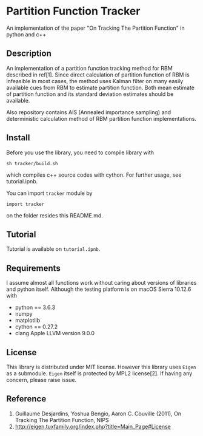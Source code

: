 Partition Function Tracker
====
An implementation of the paper "On Tracking The Partition Function" in python and c++

## Description
An implementation of a partition function tracking method for RBM described in ref[1]. Since direct calculation of partition function of RBM is infeasible in most cases, the method uses Kalman filter on many easily available cues from RBM to estimate partition function. Both mean estimate of partition function and its standard deviation estimates should be available. 

Also repository contains AIS (Annealed importance sampling) and deterministic calculation method of RBM partition function implementations.

## Install
Before you use the library, you need to compile library with

```
sh tracker/build.sh
```
which compiles c++ source codes with cython. For further usage, see tutorial.ipnb. 

You can import `tracker` module by

```
import tracker
```
on the folder resides this README.md.

## Tutorial
Tutorial is available on `tutorial.ipnb`.

## Requirements
I assume almost all functions work without caring about versions of libraries and python itself. Although the testing platform is on macOS Sierra 10.12.6 with

* python == 3.6.3
* numpy
* matplotlib
* cython == 0.27.2
* clang Apple LLVM version 9.0.0

## License
This library is distributed under MIT license. However this library uses `Eigen` as a submodule. `Eigen` itself is protected by MPL2 license[2]. If having any concern, please raise issue.


## Reference
1. Guillaume Desjardins, Yoshua Bengio, Aaron C. Couville (2011), On Tracking The Partition Function, NIPS
2. http://eigen.tuxfamily.org/index.php?title=Main_Page#License